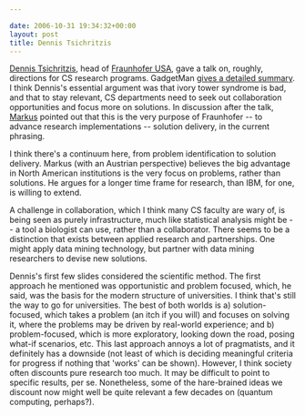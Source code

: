 ```yaml
---

date: 2006-10-31 19:34:32+00:00
layout: post
title: Dennis Tsichritzis
---
```


[Dennis Tsichritzis](http://www.fraunhofer.org/Headquarter%20Staff/Tsichritzis.html), head of [Fraunhofer USA](http://www.fraunhofer.org/), gave a talk on, roughly, directions for CS research programs. GadgetMan [gives a detailed summary](http://www.imedia.mie.utoronto.ca/~achin/blog/2006/10/markets-products-and-us-u-of-t-talk.html). I think Dennis's essential argument was that ivory tower syndrome is bad, and that to stay relevant, CS departments need to seek out collaboration opportunities and focus more on solutions. In discussion after the talk, [Markus](http://www.google.ca/url?sa=t&ct=res&cd=1&url=http%3A%2F%2Fwww.cs.toronto.edu%2F~mstrohm%2F&ei=DaFHRY76CqKepALGpuCFCg&usg=__QWf1hno4O3B58HNJ2I7XDgd0PdU=&sig2=O_sEsXKcxjZUjQXAczkoAA) pointed out that this is the very purpose of Fraunhofer -- to advance research implementations -- solution delivery, in the current phrasing.

I think there's a continuum here, from problem identification to solution delivery. Markus (with an Austrian perspective) believes the big advantage in North American institutions is the very focus on problems, rather than solutions. He argues for a longer time frame for research, than IBM, for one, is willing to extend.

A challenge in collaboration, which I think many CS faculty are wary of, is being seen as purely infrastructure, much like statistical analysis might be -- a tool a biologist can use, rather than a collaborator. There seems to be a distinction that exists between applied research and partnerships. One might apply data mining technology, but partner with data mining researchers to devise new solutions.

Dennis's first few slides considered the scientific method. The first approach he mentioned was opportunistic and problem focused, which, he said, was the basis for the modern structure of universities. I think that's still the way to go for universities. The best of both worlds is a) solution-focused, which takes a problem (an itch if you will) and focuses on solving it, where the problems may be driven by real-world experience; and b) problem-focused, which is more exploratory, looking down the road, posing what-if scenarios, etc.  This last approach annoys a lot of pragmatists, and it definitely has a downside (not least of which is deciding meaningful criteria for progress if nothing that 'works' can be shown). However, I think society often discounts pure research too much. It may be difficult to point to specific results, per se. Nonetheless, some of the hare-brained ideas we discount now might well be quite relevant a few decades on (quantum computing, perhaps?).
